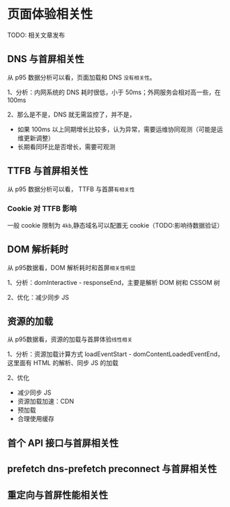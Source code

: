 # 页面体验相关性

TODO: 相关文章发布

## DNS 与首屏相关性

从 p95 数据分析可以看，页面加载和 DNS `没有相关性`。

1、分析：内网系统的 DNS 耗时很低，小于 50ms；外网服务会相对高一些，在 100ms

2、那么是不是，DNS 就无需监控了，并不是，

- 如果 100ms 以上同期增长比较多，认为异常，需要运维协同观测（可能是运维更新调整）
- 长期看同环比是否增长，需要可观测

## TTFB 与首屏相关性

从 p95 数据分析可以看， TTFB 与首屏`有相关性`

### Cookie 对 TTFB 影响

一般 cookie 限制为 `4kb`,静态域名可以配置无 cookie（TODO:影响待数据验证）

## DOM 解析耗时

从 p95数据看，DOM 解析耗时和首屏`相关性明显`

1、分析：domInteractive - responseEnd，主要是解析 DOM 树和 CSSOM 树

2、优化：减少同步 JS

## 资源的加载

从 p95数据看，资源的加载与首屏体验`线性相关`

1、分析：资源加载计算方式 loadEventStart - domContentLoadedEventEnd，这里面有 HTML 的解析、同步 JS 的加载

2、优化
- 减少同步 JS
- 资源加载加速：CDN
- 预加载 
- 合理使用缓存

## 首个 API 接口与首屏相关性

## prefetch dns-prefetch preconnect 与首屏相关性

## 重定向与首屏性能相关性
